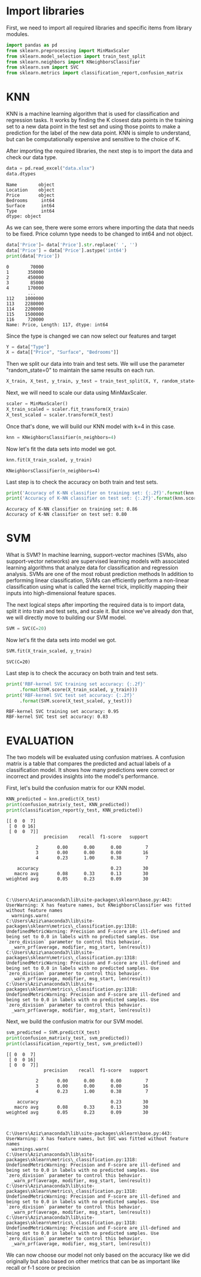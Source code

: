 # Import libraries

First, we need to import all required libraries and specific items from library modules.


```python
import pandas as pd
from sklearn.preprocessing import MinMaxScaler
from sklearn.model_selection import train_test_split
from sklearn.neighbors import KNeighborsClassifier
from sklearn.svm import SVC
from sklearn.metrics import classification_report,confusion_matrix
```

# KNN 


KNN is a machine learning algorithm that is used for classification and regression tasks. It works by finding the K closest data points in the training set to a new data point in the test set and using those points to make a prediction for the label of the new data point. KNN is simple to understand, but can be computationally expensive and sensitive to the choice of K.

After importing the required libraries, the next step is to import the data and check our data type.


```python
data = pd.read_excel("data.xlsx")
data.dtypes
```




    Name        object
    Location    object
    Price       object
    Bedrooms     int64
    Surface      int64
    Type         int64
    dtype: object



As we can see, there were some errors where importing the data that needs to be fixed.
Price column type needs to be changed to int64 and not object.


```python
data['Price']= data['Price'].str.replace(' ', '')
data['Price'] = data['Price'].astype('int64')
print(data['Price'])
```

    0        70000
    1       350000
    2       450000
    3        85000
    4       170000
            ...   
    112    1000000
    113    2280000
    114    2200000
    115    1500000
    116     720000
    Name: Price, Length: 117, dtype: int64
    

Since the type is changed we can now select our features and target


```python
Y = data["Type"]
X = data[["Price", "Surface", "Bedrooms"]]
```

Then we split our data into train and test sets. 
We will use the parameter "random_state=0" to maintain the same results on each run.


```python
X_train, X_test, y_train, y_test = train_test_split(X, Y, random_state=0)
```

Next, we will need to scale our data using MinMaxScaler.


```python
scaler = MinMaxScaler()
X_train_scaled = scaler.fit_transform(X_train)
X_test_scaled = scaler.transform(X_test)
```

Once that's done, we will build our KNN model with k=4 in this case.


```python
knn = KNeighborsClassifier(n_neighbors=4)
```

Now let's fit the data sets into model we got.


```python
knn.fit(X_train_scaled, y_train)
```




    KNeighborsClassifier(n_neighbors=4)



Last step is to check the accuracy on both train and test sets.


```python
print('Accuracy of K-NN classifier on training set: {:.2f}'.format(knn.score(X_train_scaled, y_train)))
print('Accuracy of K-NN classifier on test set: {:.2f}'.format(knn.score(X_test_scaled, y_test)))

```

    Accuracy of K-NN classifier on training set: 0.86
    Accuracy of K-NN classifier on test set: 0.80
    

# SVM 


What is SVM? 
In machine learning, support-vector machines (SVMs, also support-vector networks) are supervised learning models with associated learning algorithms that analyze data for classification and regression analysis.
SVMs are one of the most robust prediction methods
In addition to performing linear classification, SVMs can efficiently perform a non-linear classification using what is called the kernel trick, implicitly mapping their inputs into high-dimensional feature spaces.

The next logical steps after importing the required data is to import data, split it into train and test sets, and scale it. But since we've already don that, we will directly move to building our SVM model.


```python
SVM = SVC(C=20)
```

Now let's fit the data sets into model we got.


```python
SVM.fit(X_train_scaled, y_train)
```




    SVC(C=20)



Last step is to check the accuracy on both train and test sets.


```python
print('RBF-kernel SVC training set accuracy: {:.2f}'
     .format(SVM.score(X_train_scaled, y_train)))
print('RBF-kernel SVC test set accuracy: {:.2f}'
     .format(SVM.score(X_test_scaled, y_test)))
```

    RBF-kernel SVC training set accuracy: 0.95
    RBF-kernel SVC test set accuracy: 0.83
    

# EVALUATION 


The two models will be evaluated using confusion matrixes. A confusion matrix is a table that compares the predicted and actual labels of a classification model. It shows how many predictions were correct or incorrect and provides insights into the model's performance.

First, let's build the confusion matrix for our KNN model.



```python
KNN_predicted = knn.predict(X_test)
print(confusion_matrix(y_test, KNN_predicted))
print(classification_report(y_test, KNN_predicted))
```

    [[ 0  0  7]
     [ 0  0 16]
     [ 0  0  7]]
                  precision    recall  f1-score   support
    
               2       0.00      0.00      0.00         7
               3       0.00      0.00      0.00        16
               4       0.23      1.00      0.38         7
    
        accuracy                           0.23        30
       macro avg       0.08      0.33      0.13        30
    weighted avg       0.05      0.23      0.09        30
    
    

    C:\Users\Aziz\anaconda3\lib\site-packages\sklearn\base.py:443: UserWarning: X has feature names, but KNeighborsClassifier was fitted without feature names
      warnings.warn(
    C:\Users\Aziz\anaconda3\lib\site-packages\sklearn\metrics\_classification.py:1318: UndefinedMetricWarning: Precision and F-score are ill-defined and being set to 0.0 in labels with no predicted samples. Use `zero_division` parameter to control this behavior.
      _warn_prf(average, modifier, msg_start, len(result))
    C:\Users\Aziz\anaconda3\lib\site-packages\sklearn\metrics\_classification.py:1318: UndefinedMetricWarning: Precision and F-score are ill-defined and being set to 0.0 in labels with no predicted samples. Use `zero_division` parameter to control this behavior.
      _warn_prf(average, modifier, msg_start, len(result))
    C:\Users\Aziz\anaconda3\lib\site-packages\sklearn\metrics\_classification.py:1318: UndefinedMetricWarning: Precision and F-score are ill-defined and being set to 0.0 in labels with no predicted samples. Use `zero_division` parameter to control this behavior.
      _warn_prf(average, modifier, msg_start, len(result))
    

Next, we build the confusion matrix for our SVM model.


```python
svm_predicted = SVM.predict(X_test)
print(confusion_matrix(y_test, svm_predicted))
print(classification_report(y_test, svm_predicted))
```

    [[ 0  0  7]
     [ 0  0 16]
     [ 0  0  7]]
                  precision    recall  f1-score   support
    
               2       0.00      0.00      0.00         7
               3       0.00      0.00      0.00        16
               4       0.23      1.00      0.38         7
    
        accuracy                           0.23        30
       macro avg       0.08      0.33      0.13        30
    weighted avg       0.05      0.23      0.09        30
    
    

    C:\Users\Aziz\anaconda3\lib\site-packages\sklearn\base.py:443: UserWarning: X has feature names, but SVC was fitted without feature names
      warnings.warn(
    C:\Users\Aziz\anaconda3\lib\site-packages\sklearn\metrics\_classification.py:1318: UndefinedMetricWarning: Precision and F-score are ill-defined and being set to 0.0 in labels with no predicted samples. Use `zero_division` parameter to control this behavior.
      _warn_prf(average, modifier, msg_start, len(result))
    C:\Users\Aziz\anaconda3\lib\site-packages\sklearn\metrics\_classification.py:1318: UndefinedMetricWarning: Precision and F-score are ill-defined and being set to 0.0 in labels with no predicted samples. Use `zero_division` parameter to control this behavior.
      _warn_prf(average, modifier, msg_start, len(result))
    C:\Users\Aziz\anaconda3\lib\site-packages\sklearn\metrics\_classification.py:1318: UndefinedMetricWarning: Precision and F-score are ill-defined and being set to 0.0 in labels with no predicted samples. Use `zero_division` parameter to control this behavior.
      _warn_prf(average, modifier, msg_start, len(result))
    

We can now choose our model not only based on the accuracy like we did originally but also based on other metrics that can be as important like recall or f-1 score or precision
